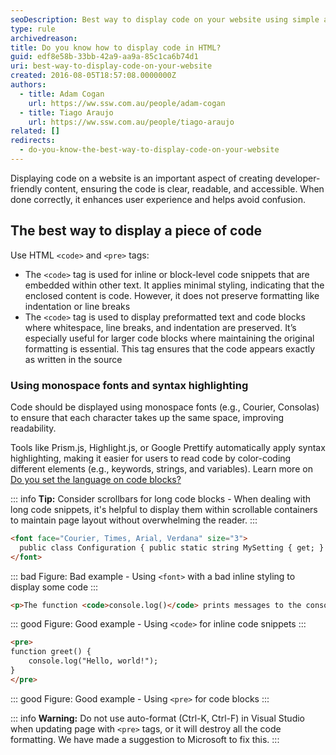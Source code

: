 ```yaml
---
seoDescription: Best way to display code on your website using simple and effective formatting.
type: rule
archivedreason:
title: Do you know how to display code in HTML?
guid: edf8e58b-33bb-42a9-aa9a-85c1ca6b74d1
uri: best-way-to-display-code-on-your-website
created: 2016-08-05T18:57:08.0000000Z
authors:
  - title: Adam Cogan
    url: https://ww.ssw.com.au/people/adam-cogan
  - title: Tiago Araujo
    url: https://ww.ssw.com.au/people/tiago-araujo
related: []
redirects:
  - do-you-know-the-best-way-to-display-code-on-your-website
---
```


Displaying code on a website is an important aspect of creating developer-friendly content, ensuring the code is clear, readable, and accessible. When done correctly, it enhances user experience and helps avoid confusion.

<!--endintro-->

## The best way to display a piece of code

Use HTML `<code>` and `<pre>` tags:

- The `<code>` tag is used for inline or block-level code snippets that are embedded within other text. It applies minimal styling, indicating that the enclosed content is code. However, it does not preserve formatting like indentation or line breaks
- The `<code>` tag is used to display preformatted text and code blocks where whitespace, line breaks, and indentation are preserved. It’s especially useful for larger code blocks where maintaining the original formatting is essential. This tag ensures that the code appears exactly as written in the source

### Using monospace fonts and syntax highlighting

Code should be displayed using monospace fonts (e.g., Courier, Consolas) to ensure that each character takes up the same space, improving readability.

Tools like Prism.js, Highlight.js, or Google Prettify automatically apply syntax highlighting, making it easier for users to read code by color-coding different elements (e.g., keywords, strings, and variables). Learn more on [Do you set the language on code blocks?](set-language-on-code-blocks)

::: info
**Tip:** Consider scrollbars for long code blocks - When dealing with long code snippets, it's helpful to display them within scrollable containers to maintain page layout without overwhelming the reader.
:::

```html
<font face="Courier, Times, Arial, Verdana" size="3">
  public class Configuration { public static string MySetting { get; } }
</font>
```

::: bad
Figure: Bad example - Using `<font>` with a bad inline styling to display some code
:::

```html
<p>The function <code>console.log()</code> prints messages to the console.</p>
```

::: good
Figure: Good example - Using `<code>` for inline code snippets
:::

```html
<pre>
function greet() {
    console.log("Hello, world!");
}
</pre>
```

::: good
Figure: Good example - Using `<pre>` for code blocks
:::

::: info
**Warning:** Do not use auto-format (Ctrl-K, Ctrl-F) in Visual Studio when updating page with `<pre>` tags, or it will destroy all the code formatting. We have made a suggestion to Microsoft to fix this.
:::
